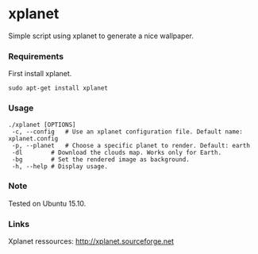 # xplanet
Simple script using xplanet to generate a nice wallpaper.

### Requirements
First install xplanet.
```
sudo apt-get install xplanet
```
### Usage
```
./xplanet [OPTIONS]
 -c, --config	# Use an xplanet configuration file. Default name: xplanet.config
 -p, --planet	# Choose a specific planet to render. Default: earth
 -dl 		# Download the clouds map. Works only for Earth.
 -bg		# Set the rendered image as background.
 -h, --help	# Display usage.
```

### Note
Tested on Ubuntu 15.10.

### Links
Xplanet ressources: http://xplanet.sourceforge.net